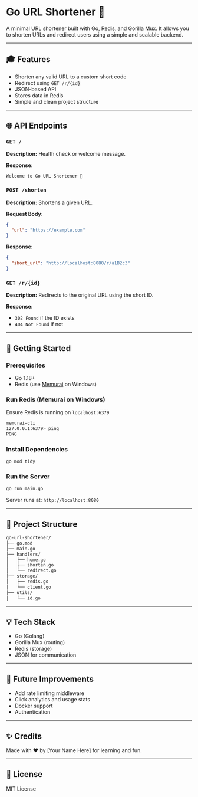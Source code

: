 # Go URL Shortener 🚀

A minimal URL shortener built with Go, Redis, and Gorilla Mux. It allows you to shorten URLs and redirect users using a simple and scalable backend.

---

## 🎓 Features

- Shorten any valid URL to a custom short code
- Redirect using `GET /r/{id}`
- JSON-based API
- Stores data in Redis
- Simple and clean project structure

---

## 🌐 API Endpoints

### `GET /`
**Description:** Health check or welcome message.

**Response:**
```text
Welcome to Go URL Shortener 🚀
```

### `POST /shorten`
**Description:** Shortens a given URL.

**Request Body:**
```json
{
  "url": "https://example.com"
}
```

**Response:**
```json
{
  "short_url": "http://localhost:8080/r/a1B2c3"
}
```

### `GET /r/{id}`
**Description:** Redirects to the original URL using the short ID.

**Response:**
- `302 Found` if the ID exists
- `404 Not Found` if not

---

## 🚀 Getting Started

### Prerequisites
- Go 1.18+
- Redis (use [Memurai](https://www.memurai.com/) on Windows)

### Run Redis (Memurai on Windows)
Ensure Redis is running on `localhost:6379`
```bash
memurai-cli
127.0.0.1:6379> ping
PONG
```

### Install Dependencies
```bash
go mod tidy
```

### Run the Server
```bash
go run main.go
```

Server runs at: `http://localhost:8080`

---

## 🌟 Project Structure
```bash
go-url-shortener/
├── go.mod
├── main.go
├── handlers/
│   ├── home.go
│   ├── shorten.go
│   └── redirect.go
├── storage/
│   ├── redis.go
│   └── client.go
├── utils/
│   └── id.go
```

---

## 💡 Tech Stack
- Go (Golang)
- Gorilla Mux (routing)
- Redis (storage)
- JSON for communication

---

## 📅 Future Improvements
- Add rate limiting middleware
- Click analytics and usage stats
- Docker support
- Authentication

---

## ✨ Credits
Made with ❤️ by [Your Name Here] for learning and fun.

---

## 🛌 License
MIT License

